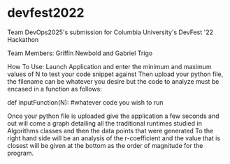 # devfest2022
Team DevOps2025's submission for Columbia University's DevFest '22 Hackathon

Team Members: Griffin Newbold and Gabriel Trigo

How To Use:
Launch Application and enter the minimum and maximum values of N to test your code snippet against
Then upload your python file, the filename can be whatever you desire but the code to analyze must 
be encased in a function as follows:

def inputFunction(N):
   #whatever code you wish to run

Once your python file is uploaded give the application a few seconds and out will come a graph detailing
all the traditional runtimes studied in Algorithms classes and then the data points that were generated
To the right hand side will be an analysis of the r-coefficient and the value that is closest will be
given at the bottom as the order of magnitude for the program.
